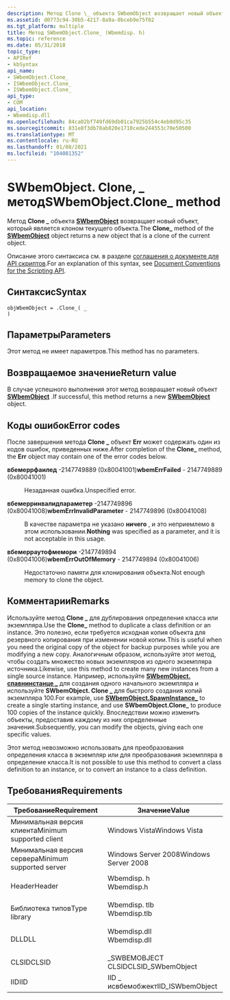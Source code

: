 ```yaml
---
description: Метод Clone \_ объекта SWbemObject возвращает новый объект, который является клоном текущего объекта.
ms.assetid: d0773c94-30b5-4217-8a9a-0bceb9e75f02
ms.tgt_platform: multiple
title: Метод SWbemObject.Clone_ (Wbemdisp. h)
ms.topic: reference
ms.date: 05/31/2018
topic_type:
- APIRef
- kbSyntax
api_name:
- SWbemObject.Clone_
- ISWbemObject.Clone_
- ISWbemObject.Clone_
api_type:
- COM
api_location:
- Wbemdisp.dll
ms.openlocfilehash: 84ca02bf749fd69db01ca7925b554c4eb0d95c35
ms.sourcegitcommit: 831e8f3db78ab820e1710cede244553c70e50500
ms.translationtype: MT
ms.contentlocale: ru-RU
ms.lasthandoff: 01/08/2021
ms.locfileid: "104081352"
---
```

# <a name="swbemobjectclone_-method"></a><span data-ttu-id="79875-103">SWbemObject. Clone, \_ метод</span><span class="sxs-lookup"><span data-stu-id="79875-103">SWbemObject.Clone\_ method</span></span>

<span data-ttu-id="79875-104">Метод **Clone \_** объекта [**SWbemObject**](swbemobject.md) возвращает новый объект, который является клоном текущего объекта.</span><span class="sxs-lookup"><span data-stu-id="79875-104">The **Clone\_** method of the [**SWbemObject**](swbemobject.md) object returns a new object that is a clone of the current object.</span></span>

<span data-ttu-id="79875-105">Описание этого синтаксиса см. в разделе [соглашения о документе для API скриптов](document-conventions-for-the-scripting-api.md).</span><span class="sxs-lookup"><span data-stu-id="79875-105">For an explanation of this syntax, see [Document Conventions for the Scripting API](document-conventions-for-the-scripting-api.md).</span></span>

## <a name="syntax"></a><span data-ttu-id="79875-106">Синтаксис</span><span class="sxs-lookup"><span data-stu-id="79875-106">Syntax</span></span>


```VB
objWbemObject = .Clone_( _
)
```



## <a name="parameters"></a><span data-ttu-id="79875-107">Параметры</span><span class="sxs-lookup"><span data-stu-id="79875-107">Parameters</span></span>

<span data-ttu-id="79875-108">Этот метод не имеет параметров.</span><span class="sxs-lookup"><span data-stu-id="79875-108">This method has no parameters.</span></span>

## <a name="return-value"></a><span data-ttu-id="79875-109">Возвращаемое значение</span><span class="sxs-lookup"><span data-stu-id="79875-109">Return value</span></span>

<span data-ttu-id="79875-110">В случае успешного выполнения этот метод возвращает новый объект [**SWbemObject**](swbemobject.md) .</span><span class="sxs-lookup"><span data-stu-id="79875-110">If successful, this method returns a new [**SWbemObject**](swbemobject.md) object.</span></span>

## <a name="error-codes"></a><span data-ttu-id="79875-111">Коды ошибок</span><span class="sxs-lookup"><span data-stu-id="79875-111">Error codes</span></span>

<span data-ttu-id="79875-112">После завершения метода **Clone \_** объект **Err** может содержать один из кодов ошибок, приведенных ниже.</span><span class="sxs-lookup"><span data-stu-id="79875-112">After completion of the **Clone\_** method, the **Err** object may contain one of the error codes below.</span></span>

<dl> <dt>

<span data-ttu-id="79875-113">**вбемеррфаилед** -2147749889 (0x80041001)</span><span class="sxs-lookup"><span data-stu-id="79875-113">**wbemErrFailed** - 2147749889 (0x80041001)</span></span>
</dt> <dd>

<span data-ttu-id="79875-114">Незаданная ошибка.</span><span class="sxs-lookup"><span data-stu-id="79875-114">Unspecified error.</span></span>

</dd> <dt>

<span data-ttu-id="79875-115">**вбемерринвалидпараметер** -2147749896 (0x80041008)</span><span class="sxs-lookup"><span data-stu-id="79875-115">**wbemErrInvalidParameter** - 2147749896 (0x80041008)</span></span>
</dt> <dd>

<span data-ttu-id="79875-116">В качестве параметра не указано **ничего** , и это неприемлемо в этом использовании.</span><span class="sxs-lookup"><span data-stu-id="79875-116">**Nothing** was specified as a parameter, and it is not acceptable in this usage.</span></span>

</dd> <dt>

<span data-ttu-id="79875-117">**вбемерраутофмемори** -2147749894 (0x80041006)</span><span class="sxs-lookup"><span data-stu-id="79875-117">**wbemErrOutOfMemory** - 2147749894 (0x80041006)</span></span>
</dt> <dd>

<span data-ttu-id="79875-118">Недостаточно памяти для клонирования объекта.</span><span class="sxs-lookup"><span data-stu-id="79875-118">Not enough memory to clone the object.</span></span>

</dd> </dl>

## <a name="remarks"></a><span data-ttu-id="79875-119">Комментарии</span><span class="sxs-lookup"><span data-stu-id="79875-119">Remarks</span></span>

<span data-ttu-id="79875-120">Используйте метод **Clone \_** для дублирования определения класса или экземпляра.</span><span class="sxs-lookup"><span data-stu-id="79875-120">Use the **Clone\_** method to duplicate a class definition or an instance.</span></span> <span data-ttu-id="79875-121">Это полезно, если требуется исходная копия объекта для резервного копирования при изменении новой копии.</span><span class="sxs-lookup"><span data-stu-id="79875-121">This is useful when you need the original copy of the object for backup purposes while you are modifying a new copy.</span></span> <span data-ttu-id="79875-122">Аналогичным образом, используйте этот метод, чтобы создать множество новых экземпляров из одного экземпляра источника.</span><span class="sxs-lookup"><span data-stu-id="79875-122">Likewise, use this method to create many new instances from a single source instance.</span></span> <span data-ttu-id="79875-123">Например, используйте [**SWbemObject. спавнинстанце \_**](swbemobject-spawninstance-.md) для создания одного начального экземпляра и используйте **SWbemObject. Clone \_** для быстрого создания копий экземпляра 100.</span><span class="sxs-lookup"><span data-stu-id="79875-123">For example, use [**SWbemObject.SpawnInstance\_**](swbemobject-spawninstance-.md) to create a single starting instance, and use **SWbemObject.Clone\_** to produce 100 copies of the instance quickly.</span></span> <span data-ttu-id="79875-124">Впоследствии можно изменить объекты, предоставив каждому из них определенные значения.</span><span class="sxs-lookup"><span data-stu-id="79875-124">Subsequently, you can modify the objects, giving each one specific values.</span></span>

<span data-ttu-id="79875-125">Этот метод невозможно использовать для преобразования определения класса в экземпляр или для преобразования экземпляра в определение класса.</span><span class="sxs-lookup"><span data-stu-id="79875-125">It is not possible to use this method to convert a class definition to an instance, or to convert an instance to a class definition.</span></span>

## <a name="requirements"></a><span data-ttu-id="79875-126">Требования</span><span class="sxs-lookup"><span data-stu-id="79875-126">Requirements</span></span>



| <span data-ttu-id="79875-127">Требование</span><span class="sxs-lookup"><span data-stu-id="79875-127">Requirement</span></span> | <span data-ttu-id="79875-128">Значение</span><span class="sxs-lookup"><span data-stu-id="79875-128">Value</span></span> |
|-------------------------------------|-----------------------------------------------------------------------------------------|
| <span data-ttu-id="79875-129">Минимальная версия клиента</span><span class="sxs-lookup"><span data-stu-id="79875-129">Minimum supported client</span></span><br/> | <span data-ttu-id="79875-130">Windows Vista</span><span class="sxs-lookup"><span data-stu-id="79875-130">Windows Vista</span></span><br/>                                                                |
| <span data-ttu-id="79875-131">Минимальная версия сервера</span><span class="sxs-lookup"><span data-stu-id="79875-131">Minimum supported server</span></span><br/> | <span data-ttu-id="79875-132">Windows Server 2008</span><span class="sxs-lookup"><span data-stu-id="79875-132">Windows Server 2008</span></span><br/>                                                          |
| <span data-ttu-id="79875-133">Header</span><span class="sxs-lookup"><span data-stu-id="79875-133">Header</span></span><br/>                   | <dl> <span data-ttu-id="79875-134"><dt>Wbemdisp. h</dt></span><span class="sxs-lookup"><span data-stu-id="79875-134"><dt>Wbemdisp.h</dt></span></span> </dl>   |
| <span data-ttu-id="79875-135">Библиотека типов</span><span class="sxs-lookup"><span data-stu-id="79875-135">Type library</span></span><br/>             | <dl> <span data-ttu-id="79875-136"><dt>Wbemdisp. tlb</dt></span><span class="sxs-lookup"><span data-stu-id="79875-136"><dt>Wbemdisp.tlb</dt></span></span> </dl> |
| <span data-ttu-id="79875-137">DLL</span><span class="sxs-lookup"><span data-stu-id="79875-137">DLL</span></span><br/>                      | <dl> <span data-ttu-id="79875-138"><dt>Wbemdisp.dll</dt></span><span class="sxs-lookup"><span data-stu-id="79875-138"><dt>Wbemdisp.dll</dt></span></span> </dl> |
| <span data-ttu-id="79875-139">CLSID</span><span class="sxs-lookup"><span data-stu-id="79875-139">CLSID</span></span><br/>                    | <span data-ttu-id="79875-140">\_SWBEMOBJECT CLSID</span><span class="sxs-lookup"><span data-stu-id="79875-140">CLSID\_SWbemObject</span></span><br/>                                                           |
| <span data-ttu-id="79875-141">IID</span><span class="sxs-lookup"><span data-stu-id="79875-141">IID</span></span><br/>                      | <span data-ttu-id="79875-142">IID \_ исвбемобжект</span><span class="sxs-lookup"><span data-stu-id="79875-142">IID\_ISWbemObject</span></span><br/>                                                            |



 

 




